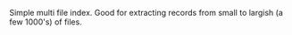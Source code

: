 Simple multi file index.  Good for extracting records from small to largish (a few 1000's)
of files.
